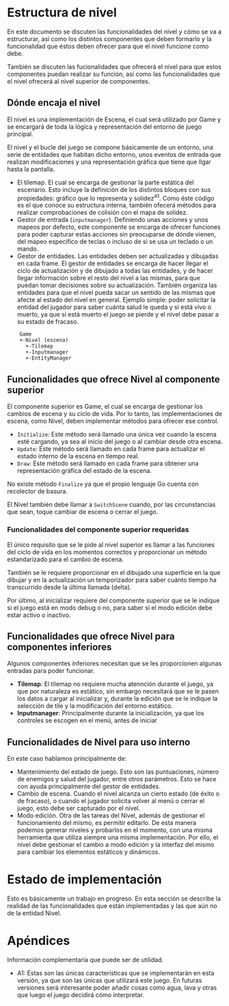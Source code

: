 # Estructura de nivel

En este documento se discuten las funcionalidades del nivel y cómo se va a
estructurar, así como los distintos componentes que deben formarlo y
la funcionalidad que éstos deben ofrecer para que el nivel funcione como debe.

También se discuten las fucionalidades que ofrecerá el nivel para que estos
componentes puedan realizar su función, así como las funcionalidades que el nivel
ofrecerá al nivel superior de componentes.

## Dónde encaja el nivel

El nivel es una implementación de Escena, el cual será utilizado por Game
y se encargará de toda la lógica y representación del entorno de juego principal.

El nivel y el bucle del juego se compone básicamente de un entorno, una serie
de entidades que habitan dicho entorno, unos eventos de entrada que realizan
modificaciones y una representación gráfica que tiene que llgar hasta la pantalla.

- El tilemap. El cual se encarga de gestionar la parte estática del escenario.
Esto incluye la definición de los distintos bloques con sus propiedades:
gráfico que lo representa y solidez<sup>A1</sup>. Como éste código es el que conoce
su estructura interna, también ofecerá métodos para realizar comprobaciones de
colisión con el mapa de solidez.
- Gestor de entrada (`inputmanager`). Definiendo unas acciones y unos
mapeos por defecto, este componente se encarga de ofrecer funciones para
poder capturar estas acciones sin preocuparse de dónde vienen, del mapeo
específico de teclas o incluso de si se usa un teclado o un mando.
- Gestor de entidades. Las entidades deben ser actualizadas y dibujadas en
cada frame. El gestor de entidades se encarga de hacer llegar el ciclo de
actualización y de dibujado a todas las entidades, y de hacer llegar información
sobre el resto del nivel a las mismas, para que puedan tomar decisiones sobre
su actualización. También organiza las entidades para que el nivel pueda sacar
un sentido de las mismas que afecte al estado del nivel en general. Ejemplo simple:
poder solicitar la entidad del jugador para saber cuánta salud le queda y si
está vivo o muerto, ya que si está muerto el juego se pierde y el nivel debe
pasar a su estado de fracaso.

```
    Game
    +-Nivel (escena)
      +-Tilemap
      +-Inputmanager
      +-EntityManager
```

## Funcionalidades que ofrece Nivel al componente superior

El componente superior es Game, el cual se encarga de gestionar los cambios
de escena y su ciclo de vida. Por lo tanto, las implementaciones de escena,
como Nivel, deben implementar métodos para ofrecer ese control.

- `Initialize`: Este método será llamado una única vez cuando la escena esté
cargando, ya sea al inicio del juego o al cambiar desde otra escena.
- `Update`: Este método será llamado en cada frame para actualizar el estado
interno de la escena en tiempo real.
- `Draw`: Este método será llamado en cada frame para obtener una representación
gráfica del estado de la escena.

No existe método `Finalize` ya que el propio lenguaje Go cuenta con recolector de basura.

El Nivel también debe llamar a `SwitchScene` cuando, por las circunstancias que
sean, toque cambiar de escena o cerrar el juego.

### Funcionalidades del componente superior requeridas

El único requisito que se le pide al nivel superior es llamar a las funciones
del ciclo de vida en los momentos correctos y proporcionar un método estandarizado
para el cambio de escena.

También se le requiere proporcionar en el dibujado una superficie en la que dibujar
y en la actualización un temporizador para saber cuánto tiempo ha transcurrido desde
la última llamada (delta).

Por último, al inicializar requiere del componente superior que se le indique si
el juego está en modo debug o no, para saber si el modo edición debe estar activo o
inactivo.

## Funcionalidades que ofrece Nivel para componentes inferiores

Algunos componentes inferiores necesitan que se les proporcionen algunas entradas para
poder funcionar.

- **Tilemap**: El tilemap no requiere mucha atennción durante el juego, ya que por 
naturaleza es estático, sin embargo necesitará que se le pasen los datos a cargar al
inicializar y, durante la edición que se le indique la selección de tile y la modificación
del entorno estático.
- **Inputmanager**: Principalmente durante la inicialización, ya que los controles se
escogen en el menú, antes de iniciar 

## Funcionalidades de Nivel para uso interno

En este caso hablamos principalmente de:

- Mantenimiento del estado de juego. Esto son las puntuaciones, número de enemigos
y salud del jugador, entre otros parámetros. Esto se hace con ayuda principalmente del
gestor de entidades.
- Cambio de escena. Cuando el nivel alcanza un cierto estado (de éxito o de fracaso), o
cuando el jugador solicita volver al menú o cerrar el juego, esto debe ser capturado
por el nivel.
- Modo edición. Otra de las tareas del Nivel, además de gestionar el funcionamiento
del mismo, es permitir editarlo. De esta manera podemos generar niveles y probarlos
en el momento, con una misma herramienta que utiliza siempre una misma implementación.
Por ello, el nivel debe gestionar el cambio a modo edición y la interfaz del mismo para
cambiar los elementos estáticos y dinámicos.

# Estado de implementación

Esto es básicamente un trabajo en progreso. En esta sección se describe la realidad
de las funcionalidades que están implementadas y las que aún no de la entidad Nivel.

# Apéndices

Información complementaria que puede ser de utilidad.

- A1: Estas son las únicas características que se implementarán en esta versión,
ya que son las únicas que utilizará este juego. En futuras versiones será
interesante poder añadir cosas como agua, lava y otras que luego el juego decidirá
cómo interpretar.
